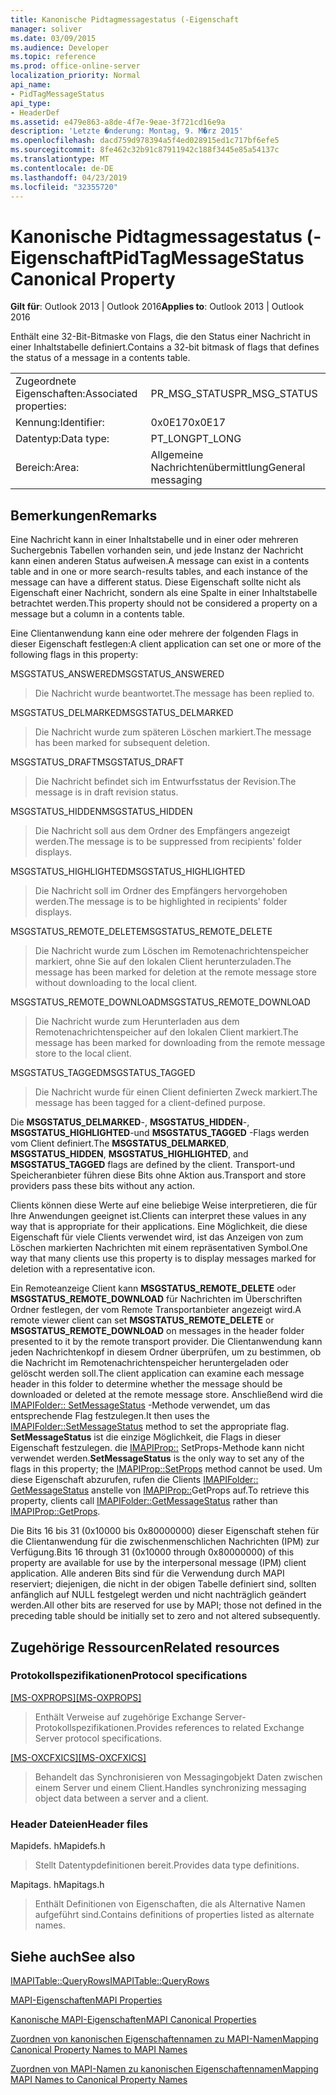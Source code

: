 ```yaml
---
title: Kanonische Pidtagmessagestatus (-Eigenschaft
manager: soliver
ms.date: 03/09/2015
ms.audience: Developer
ms.topic: reference
ms.prod: office-online-server
localization_priority: Normal
api_name:
- PidTagMessageStatus
api_type:
- HeaderDef
ms.assetid: e479e863-a8de-4f7e-9eae-3f721cd16e9a
description: 'Letzte �nderung: Montag, 9. M�rz 2015'
ms.openlocfilehash: dacd759d978394a5f4ed028915ed1c717bf6efe5
ms.sourcegitcommit: 8fe462c32b91c87911942c188f3445e85a54137c
ms.translationtype: MT
ms.contentlocale: de-DE
ms.lasthandoff: 04/23/2019
ms.locfileid: "32355720"
---
```

# <a name="pidtagmessagestatus-canonical-property"></a><span data-ttu-id="49d97-103">Kanonische Pidtagmessagestatus (-Eigenschaft</span><span class="sxs-lookup"><span data-stu-id="49d97-103">PidTagMessageStatus Canonical Property</span></span>

  
  
<span data-ttu-id="49d97-104">**Gilt für**: Outlook 2013 | Outlook 2016</span><span class="sxs-lookup"><span data-stu-id="49d97-104">**Applies to**: Outlook 2013 | Outlook 2016</span></span> 
  
<span data-ttu-id="49d97-105">Enthält eine 32-Bit-Bitmaske von Flags, die den Status einer Nachricht in einer Inhaltstabelle definiert.</span><span class="sxs-lookup"><span data-stu-id="49d97-105">Contains a 32-bit bitmask of flags that defines the status of a message in a contents table.</span></span> 
  
|||
|:-----|:-----|
|<span data-ttu-id="49d97-106">Zugeordnete Eigenschaften:</span><span class="sxs-lookup"><span data-stu-id="49d97-106">Associated properties:</span></span>  <br/> |<span data-ttu-id="49d97-107">PR_MSG_STATUS</span><span class="sxs-lookup"><span data-stu-id="49d97-107">PR_MSG_STATUS</span></span>  <br/> |
|<span data-ttu-id="49d97-108">Kennung:</span><span class="sxs-lookup"><span data-stu-id="49d97-108">Identifier:</span></span>  <br/> |<span data-ttu-id="49d97-109">0x0E17</span><span class="sxs-lookup"><span data-stu-id="49d97-109">0x0E17</span></span>  <br/> |
|<span data-ttu-id="49d97-110">Datentyp:</span><span class="sxs-lookup"><span data-stu-id="49d97-110">Data type:</span></span>  <br/> |<span data-ttu-id="49d97-111">PT_LONG</span><span class="sxs-lookup"><span data-stu-id="49d97-111">PT_LONG</span></span>  <br/> |
|<span data-ttu-id="49d97-112">Bereich:</span><span class="sxs-lookup"><span data-stu-id="49d97-112">Area:</span></span>  <br/> |<span data-ttu-id="49d97-113">Allgemeine Nachrichtenübermittlung</span><span class="sxs-lookup"><span data-stu-id="49d97-113">General messaging</span></span>  <br/> |
   
## <a name="remarks"></a><span data-ttu-id="49d97-114">Bemerkungen</span><span class="sxs-lookup"><span data-stu-id="49d97-114">Remarks</span></span>

<span data-ttu-id="49d97-115">Eine Nachricht kann in einer Inhaltstabelle und in einer oder mehreren Suchergebnis Tabellen vorhanden sein, und jede Instanz der Nachricht kann einen anderen Status aufweisen.</span><span class="sxs-lookup"><span data-stu-id="49d97-115">A message can exist in a contents table and in one or more search-results tables, and each instance of the message can have a different status.</span></span> <span data-ttu-id="49d97-116">Diese Eigenschaft sollte nicht als Eigenschaft einer Nachricht, sondern als eine Spalte in einer Inhaltstabelle betrachtet werden.</span><span class="sxs-lookup"><span data-stu-id="49d97-116">This property should not be considered a property on a message but a column in a contents table.</span></span> 
  
<span data-ttu-id="49d97-117">Eine Clientanwendung kann eine oder mehrere der folgenden Flags in dieser Eigenschaft festlegen:</span><span class="sxs-lookup"><span data-stu-id="49d97-117">A client application can set one or more of the following flags in this property:</span></span> 
  
<span data-ttu-id="49d97-118">MSGSTATUS_ANSWERED</span><span class="sxs-lookup"><span data-stu-id="49d97-118">MSGSTATUS_ANSWERED</span></span> 
  
> <span data-ttu-id="49d97-119">Die Nachricht wurde beantwortet.</span><span class="sxs-lookup"><span data-stu-id="49d97-119">The message has been replied to.</span></span> 
    
<span data-ttu-id="49d97-120">MSGSTATUS_DELMARKED</span><span class="sxs-lookup"><span data-stu-id="49d97-120">MSGSTATUS_DELMARKED</span></span> 
  
> <span data-ttu-id="49d97-121">Die Nachricht wurde zum späteren Löschen markiert.</span><span class="sxs-lookup"><span data-stu-id="49d97-121">The message has been marked for subsequent deletion.</span></span> 
    
<span data-ttu-id="49d97-122">MSGSTATUS_DRAFT</span><span class="sxs-lookup"><span data-stu-id="49d97-122">MSGSTATUS_DRAFT</span></span> 
  
> <span data-ttu-id="49d97-123">Die Nachricht befindet sich im Entwurfsstatus der Revision.</span><span class="sxs-lookup"><span data-stu-id="49d97-123">The message is in draft revision status.</span></span> 
    
<span data-ttu-id="49d97-124">MSGSTATUS_HIDDEN</span><span class="sxs-lookup"><span data-stu-id="49d97-124">MSGSTATUS_HIDDEN</span></span> 
  
> <span data-ttu-id="49d97-125">Die Nachricht soll aus dem Ordner des Empfängers angezeigt werden.</span><span class="sxs-lookup"><span data-stu-id="49d97-125">The message is to be suppressed from recipients' folder displays.</span></span> 
    
<span data-ttu-id="49d97-126">MSGSTATUS_HIGHLIGHTED</span><span class="sxs-lookup"><span data-stu-id="49d97-126">MSGSTATUS_HIGHLIGHTED</span></span> 
  
> <span data-ttu-id="49d97-127">Die Nachricht soll im Ordner des Empfängers hervorgehoben werden.</span><span class="sxs-lookup"><span data-stu-id="49d97-127">The message is to be highlighted in recipients' folder displays.</span></span> 
    
<span data-ttu-id="49d97-128">MSGSTATUS_REMOTE_DELETE</span><span class="sxs-lookup"><span data-stu-id="49d97-128">MSGSTATUS_REMOTE_DELETE</span></span> 
  
> <span data-ttu-id="49d97-129">Die Nachricht wurde zum Löschen im Remotenachrichtenspeicher markiert, ohne Sie auf den lokalen Client herunterzuladen.</span><span class="sxs-lookup"><span data-stu-id="49d97-129">The message has been marked for deletion at the remote message store without downloading to the local client.</span></span> 
    
<span data-ttu-id="49d97-130">MSGSTATUS_REMOTE_DOWNLOAD</span><span class="sxs-lookup"><span data-stu-id="49d97-130">MSGSTATUS_REMOTE_DOWNLOAD</span></span> 
  
> <span data-ttu-id="49d97-131">Die Nachricht wurde zum Herunterladen aus dem Remotenachrichtenspeicher auf den lokalen Client markiert.</span><span class="sxs-lookup"><span data-stu-id="49d97-131">The message has been marked for downloading from the remote message store to the local client.</span></span> 
    
<span data-ttu-id="49d97-132">MSGSTATUS_TAGGED</span><span class="sxs-lookup"><span data-stu-id="49d97-132">MSGSTATUS_TAGGED</span></span> 
  
> <span data-ttu-id="49d97-133">Die Nachricht wurde für einen Client definierten Zweck markiert.</span><span class="sxs-lookup"><span data-stu-id="49d97-133">The message has been tagged for a client-defined purpose.</span></span>
    
<span data-ttu-id="49d97-134">Die **MSGSTATUS_DELMARKED**-, **MSGSTATUS_HIDDEN**-, **MSGSTATUS_HIGHLIGHTED**-und **MSGSTATUS_TAGGED** -Flags werden vom Client definiert.</span><span class="sxs-lookup"><span data-stu-id="49d97-134">The **MSGSTATUS_DELMARKED**, **MSGSTATUS_HIDDEN**, **MSGSTATUS_HIGHLIGHTED**, and **MSGSTATUS_TAGGED** flags are defined by the client.</span></span> <span data-ttu-id="49d97-135">Transport-und Speicheranbieter führen diese Bits ohne Aktion aus.</span><span class="sxs-lookup"><span data-stu-id="49d97-135">Transport and store providers pass these bits without any action.</span></span> 
  
<span data-ttu-id="49d97-136">Clients können diese Werte auf eine beliebige Weise interpretieren, die für Ihre Anwendungen geeignet ist.</span><span class="sxs-lookup"><span data-stu-id="49d97-136">Clients can interpret these values in any way that is appropriate for their applications.</span></span> <span data-ttu-id="49d97-137">Eine Möglichkeit, die diese Eigenschaft für viele Clients verwendet wird, ist das Anzeigen von zum Löschen markierten Nachrichten mit einem repräsentativen Symbol.</span><span class="sxs-lookup"><span data-stu-id="49d97-137">One way that many clients use this property is to display messages marked for deletion with a representative icon.</span></span> 
  
<span data-ttu-id="49d97-138">Ein Remoteanzeige Client kann **MSGSTATUS_REMOTE_DELETE** oder **MSGSTATUS_REMOTE_DOWNLOAD** für Nachrichten im Überschriften Ordner festlegen, der vom Remote Transportanbieter angezeigt wird.</span><span class="sxs-lookup"><span data-stu-id="49d97-138">A remote viewer client can set **MSGSTATUS_REMOTE_DELETE** or **MSGSTATUS_REMOTE_DOWNLOAD** on messages in the header folder presented to it by the remote transport provider.</span></span> <span data-ttu-id="49d97-139">Die Clientanwendung kann jeden Nachrichtenkopf in diesem Ordner überprüfen, um zu bestimmen, ob die Nachricht im Remotenachrichtenspeicher heruntergeladen oder gelöscht werden soll.</span><span class="sxs-lookup"><span data-stu-id="49d97-139">The client application can examine each message header in this folder to determine whether the message should be downloaded or deleted at the remote message store.</span></span> <span data-ttu-id="49d97-140">Anschließend wird die [IMAPIFolder:: SetMessageStatus](imapifolder-setmessagestatus.md) -Methode verwendet, um das entsprechende Flag festzulegen.</span><span class="sxs-lookup"><span data-stu-id="49d97-140">It then uses the [IMAPIFolder::SetMessageStatus](imapifolder-setmessagestatus.md) method to set the appropriate flag.</span></span> <span data-ttu-id="49d97-141">**SetMessageStatus** ist die einzige Möglichkeit, die Flags in dieser Eigenschaft festzulegen. die [IMAPIProp::](imapiprop-setprops.md) SetProps-Methode kann nicht verwendet werden.</span><span class="sxs-lookup"><span data-stu-id="49d97-141">**SetMessageStatus** is the only way to set any of the flags in this property; the [IMAPIProp::SetProps](imapiprop-setprops.md) method cannot be used.</span></span> <span data-ttu-id="49d97-142">Um diese Eigenschaft abzurufen, rufen die Clients [IMAPIFolder:: GetMessageStatus](imapifolder-getmessagestatus.md) anstelle von [IMAPIProp::](imapiprop-getprops.md)GetProps auf.</span><span class="sxs-lookup"><span data-stu-id="49d97-142">To retrieve this property, clients call [IMAPIFolder::GetMessageStatus](imapifolder-getmessagestatus.md) rather than [IMAPIProp::GetProps](imapiprop-getprops.md).</span></span>
  
<span data-ttu-id="49d97-143">Die Bits 16 bis 31 (0x10000 bis 0x80000000) dieser Eigenschaft stehen für die Clientanwendung für die zwischenmenschlichen Nachrichten (IPM) zur Verfügung.</span><span class="sxs-lookup"><span data-stu-id="49d97-143">Bits 16 through 31 (0x10000 through 0x80000000) of this property are available for use by the interpersonal message (IPM) client application.</span></span> <span data-ttu-id="49d97-144">Alle anderen Bits sind für die Verwendung durch MAPI reserviert; diejenigen, die nicht in der obigen Tabelle definiert sind, sollten anfänglich auf NULL festgelegt werden und nicht nachträglich geändert werden.</span><span class="sxs-lookup"><span data-stu-id="49d97-144">All other bits are reserved for use by MAPI; those not defined in the preceding table should be initially set to zero and not altered subsequently.</span></span> 
  
## <a name="related-resources"></a><span data-ttu-id="49d97-145">Zugehörige Ressourcen</span><span class="sxs-lookup"><span data-stu-id="49d97-145">Related resources</span></span>

### <a name="protocol-specifications"></a><span data-ttu-id="49d97-146">Protokollspezifikationen</span><span class="sxs-lookup"><span data-stu-id="49d97-146">Protocol specifications</span></span>

<span data-ttu-id="49d97-147">[[MS-OXPROPS]](https://msdn.microsoft.com/library/f6ab1613-aefe-447d-a49c-18217230b148%28Office.15%29.aspx)</span><span class="sxs-lookup"><span data-stu-id="49d97-147">[[MS-OXPROPS]](https://msdn.microsoft.com/library/f6ab1613-aefe-447d-a49c-18217230b148%28Office.15%29.aspx)</span></span>
  
> <span data-ttu-id="49d97-148">Enthält Verweise auf zugehörige Exchange Server-Protokollspezifikationen.</span><span class="sxs-lookup"><span data-stu-id="49d97-148">Provides references to related Exchange Server protocol specifications.</span></span>
    
<span data-ttu-id="49d97-149">[[MS-OXCFXICS]](https://msdn.microsoft.com/library/b9752f3d-d50d-44b8-9e6b-608a117c8532%28Office.15%29.aspx)</span><span class="sxs-lookup"><span data-stu-id="49d97-149">[[MS-OXCFXICS]](https://msdn.microsoft.com/library/b9752f3d-d50d-44b8-9e6b-608a117c8532%28Office.15%29.aspx)</span></span>
  
> <span data-ttu-id="49d97-150">Behandelt das Synchronisieren von Messagingobjekt Daten zwischen einem Server und einem Client.</span><span class="sxs-lookup"><span data-stu-id="49d97-150">Handles synchronizing messaging object data between a server and a client.</span></span>
    
### <a name="header-files"></a><span data-ttu-id="49d97-151">Header Dateien</span><span class="sxs-lookup"><span data-stu-id="49d97-151">Header files</span></span>

<span data-ttu-id="49d97-152">Mapidefs. h</span><span class="sxs-lookup"><span data-stu-id="49d97-152">Mapidefs.h</span></span>
  
> <span data-ttu-id="49d97-153">Stellt Datentypdefinitionen bereit.</span><span class="sxs-lookup"><span data-stu-id="49d97-153">Provides data type definitions.</span></span>
    
<span data-ttu-id="49d97-154">Mapitags. h</span><span class="sxs-lookup"><span data-stu-id="49d97-154">Mapitags.h</span></span>
  
> <span data-ttu-id="49d97-155">Enthält Definitionen von Eigenschaften, die als Alternative Namen aufgeführt sind.</span><span class="sxs-lookup"><span data-stu-id="49d97-155">Contains definitions of properties listed as alternate names.</span></span>
    
## <a name="see-also"></a><span data-ttu-id="49d97-156">Siehe auch</span><span class="sxs-lookup"><span data-stu-id="49d97-156">See also</span></span>



[<span data-ttu-id="49d97-157">IMAPITable::QueryRows</span><span class="sxs-lookup"><span data-stu-id="49d97-157">IMAPITable::QueryRows</span></span>](imapitable-queryrows.md)


[<span data-ttu-id="49d97-158">MAPI-Eigenschaften</span><span class="sxs-lookup"><span data-stu-id="49d97-158">MAPI Properties</span></span>](mapi-properties.md)
  
[<span data-ttu-id="49d97-159">Kanonische MAPI-Eigenschaften</span><span class="sxs-lookup"><span data-stu-id="49d97-159">MAPI Canonical Properties</span></span>](mapi-canonical-properties.md)
  
[<span data-ttu-id="49d97-160">Zuordnen von kanonischen Eigenschaftennamen zu MAPI-Namen</span><span class="sxs-lookup"><span data-stu-id="49d97-160">Mapping Canonical Property Names to MAPI Names</span></span>](mapping-canonical-property-names-to-mapi-names.md)
  
[<span data-ttu-id="49d97-161">Zuordnen von MAPI-Namen zu kanonischen Eigenschaftennamen</span><span class="sxs-lookup"><span data-stu-id="49d97-161">Mapping MAPI Names to Canonical Property Names</span></span>](mapping-mapi-names-to-canonical-property-names.md)


